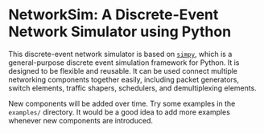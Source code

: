 # NetworkSim: A Discrete-Event Network Simulator using Python

This discrete-event network simulator is based on [`simpy`](https://simpy.readthedocs.io/en/latest/), which is a general-purpose discrete event simulation framework for Python. It is designed to be flexible and reusable. It can be used connect multiple networking components together easily, including packet generators, switch elements, traffic shapers, schedulers, and demultiplexing elements.

New components will be added over time. Try some examples in the `examples/` directory. It would be a good idea to add more examples whenever new components are introduced.